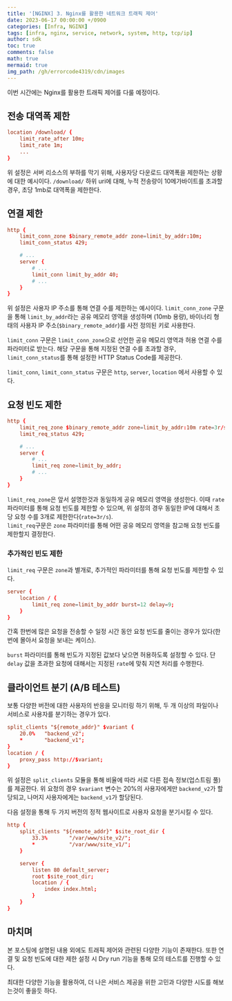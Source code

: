 ```yaml
---
title: '[NGINX] 3. Nginx를 활용한 네트워크 트래픽 제어'
date: 2023-06-17 00:00:00 +/0900
categories: [Infra, NGINX]
tags: [infra, nginx, service, network, system, http, tcp/ip]
author: sdk
toc: true
comments: false 
math: true 
mermaid: true 
img_path: /gh/errorcode4319/cdn/images
---
```


이번 시간에는 Nginx를 활용한 트래픽 제어를 다룰 예정이다.

## 전송 대역폭 제한
``` conf
location /download/ {
    limit_rate_after 10m;
    limit_rate 1m;
    ...
}
```
위 설정은 서버 리소스의 부하를 막기 위해, 사용자당 다운로드 대역폭을 제한하는 상황에 대한 예시이다. `/download/` 하위 uri에 대해, 누적 전송량이 10메가바이트를 초과할 경우, 초당 1mb로 대역폭을 제한한다. 

## 연결 제한
``` conf
http {
    limit_conn_zone $binary_remote_addr zone=limit_by_addr:10m;
    limit_conn_status 429;

    # ...
    server {
        # ...
        limit_conn limit_by_addr 40;
        # ...
    }
}
```
위 설정은 사용자 IP 주소를 통해 연결 수를 제한하는 예시이다.
`limit_conn_zone` 구문을 통해 `limit_by_addr`라는 공유 메모리 영역을 생성하며 (10mb 용량), 바이너리 형태의 사용자 IP 주소(`$binary_remote_addr`)를 사전 정의된 키로 사용한다. 

`limit_conn` 구문은 `limit_conn_zone`으로 선언한 공유 메모리 영역과 허용 연결 수를 파라미터로 받는다. 해당 구문을 통해 지정된 연결 수를 초과할 경우, `limit_conn_status`를 통해 설정한 HTTP Status Code를 제공한다. 

`limit_conn`, `limit_conn_status` 구문은 `http`, `server`, `location` 에서 사용할 수 있다. 

## 요청 빈도 제한 
``` conf
http {
    limit_req_zone $binary_remote_addr zone=limit_by_addr:10m rate=3r/s;
    limit_req_status 429;

    # ...
    server {
        # ...
        limit_req zone=limit_by_addr;
        # ...
    }
}
```
`limit_req_zone`은 앞서 설명한것과 동일하게 공유 메모리 영역을 생성한다. 이때 `rate` 파라미터를 통해 요청 빈도를 제한할 수 있으며, 위 설정의 경우 동일한 IP에 대해서 초당 요청 수를 3개로 제한한다(`rate=3r/s`).    
`limit_req`구문은 `zone` 파라미터를 통해 어떤 공유 메모리 영역을 참고해 요청 빈도를 제한할지 결정한다. 

### 추가적인 빈도 제한
`limit_req` 구문은 `zone`과 별개로, 추가적인 파라미터를 통해 요청 빈도를 제한할 수 있다.
``` conf
server {
    location / {
        limit_req zone=limit_by_addr burst=12 delay=9;
    }
}
```
간혹 한번에 많은 요청을 전송할 수 일정 시간 동안 요청 빈도를 줄이는 경우가 있다(한번에 몰아서 요청을 보내는 케이스). 

`burst` 파라미터를 통해 빈도가 지정된 값보다 낮으면 허용하도록 설정할 수 있다. 단 `delay` 값을 초과한 요청에 대해서는 지정된 `rate`에 맞춰 지연 처리를 수행한다.


## 클라이언트 분기 (A/B 테스트)
보통 다양한 버전에 대한 사용자의 반응을 모니터링 하기 위해, 두 개 이상의 파일이나 서비스로 사용자를 분기하는 경우가 있다. 

``` conf 
split_clients "${remote_addr}" $variant {
    20.0%   "backend_v2";
    *       "backend_v1";
}
location / {
    proxy_pass http://$variant;
}
```
위 설정은 `split_clients` 모듈을 통해 비율에 따라 서로 다른 접속 정보(업스트림 풀)를 제공한다.
위 요청의 경우 `$variant` 변수는 20%의 사용자에게만 `backend_v2`가 할당되고, 나머지 사용자에게는 `backend_v1`가 할당된다.

다음 설정을 통해 두 가지 버전의 정적 웹사이트로 사용자 요청을 분기시킬 수 있다.
``` conf
http {
    split_clients "${remote_addr}" $site_root_dir {
        33.3%       "/var/www/site_v2/";
        *           "/var/www/site_v1/";
    }

    server {
        listen 80 default_server;
        root $site_root_dir;
        location / {
            index index.html;
        }
    }
}
```

## 마치며
본 포스팅에 설명된 내용 외에도 트래픽 제어와 관련된 다양한 기능이 존재한다. 
또한 연결 및 요청 빈도에 대한 제한 설정 시 Dry run 기능을 통해 모의 테스트를 진행할 수 있다.

최대한 다양한 기능을 활용하여, 더 나은 서비스 제공을 위한 고민과 다양한 시도를 해보는것이 좋을듯 하다. 